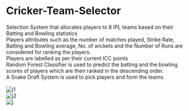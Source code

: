 # Cricker-Team-Selector
Selection System that allocates players to 8 IPL teams based on their Batting and Bowling statistics<br>
Players attributes such as the number of matches played, Strike Rate, Batting and Bowling average, No. of wickets and the Number of Runs are considered for ranking the players.<br>
Players are labelled as per their current ICC points<br> 
Random Forest Classifier is used to predict the batting and the bowling scores of players which are then ranked in the descending order.<br>
A Snake Draft System is used to pick players and form the teams.<br><br>
![j1](https://user-images.githubusercontent.com/42519991/56650030-db82de00-66a3-11e9-9d43-8ff5fae7717f.PNG)<br>
![j2](https://user-images.githubusercontent.com/42519991/56650103-066d3200-66a4-11e9-82ca-95e3a191d90b.PNG)<br>
![j](https://user-images.githubusercontent.com/42519991/56650109-079e5f00-66a4-11e9-9771-02fcf34742a8.PNG)<br>
